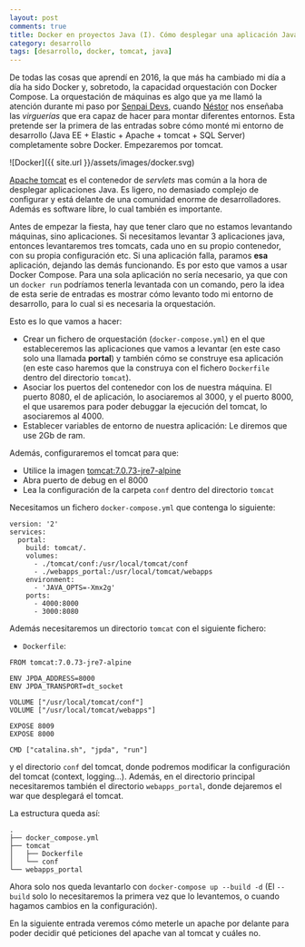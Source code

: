 ```yaml
---
layout: post
comments: true
title: Docker en proyectos Java (I). Cómo desplegar una aplicación Java en tomcat usando Docker
category: desarrollo
tags: [desarrollo, docker, tomcat, java]
---
```


De todas las cosas que aprendí en 2016, la que más ha cambiado mi día a día ha sido Docker y, sobretodo, la capacidad orquestación con Docker Compose. La orquestación de máquinas es algo que ya me llamó la atención durante mi paso por [Senpai Devs](http://senpaidevs.com), cuando [Néstor](http://nestorsalceda.com) nos enseñaba las _virguerías_ que era capaz de hacer para montar diferentes entornos. Esta pretende ser la primera de las entradas sobre cómo monté mi entorno de desarrollo (Java EE + Elastic + Apache + tomcat + SQL Server) completamente sobre Docker. Empezaremos por tomcat.

![Docker]({{ site.url }}/assets/images/docker.svg)

[Apache tomcat](http://tomcat.apache.org) es el contenedor de _servlets_ mas común a la hora de desplegar aplicaciones Java. Es ligero, no demasiado complejo de configurar y está delante de una comunidad enorme de desarrolladores. Además es software libre, lo cual también es importante.

Antes de empezar la fiesta, hay que tener claro que no estamos levantando máquinas, sino aplicaciones. Si necesitamos levantar 3 aplicaciones java, entonces levantaremos tres tomcats, cada uno en su propio contenedor, con su propia configuración etc. Si una aplicación falla, paramos __esa__ aplicación, dejando las demás funcionando. Es por esto que vamos a usar Docker Compose. Para una sola aplicación no sería necesario, ya que con un `docker run` podríamos tenerla levantada con un comando, pero la idea de esta serie de entradas es mostrar cómo levanto todo mi entorno de desarrollo, para lo cual si es necesaria la orquestación.

Esto es lo que vamos a hacer:

- Crear un fichero de orquestación (`docker-compose.yml`) en el que estableceremos las aplicaciones que vamos a levantar (en este caso solo una llamada **portal**) y también cómo se construye esa aplicación (en este caso haremos que la construya con el fichero `Dockerfile` dentro del directorio `tomcat`).
- Asociar los puertos del contenedor con los de nuestra máquina. El puerto 8080, el de aplicación, lo asociaremos al 3000, y el puerto 8000, el que usaremos para poder debuggar la ejecución del tomcat, lo asociaremos al 4000.
- Establecer variables de entorno de nuestra aplicación: Le diremos que use 2Gb de ram.

Además, configuraremos el tomcat para que:

- Utilice la imagen [tomcat:7.0.73-jre7-alpine](https://github.com/docker-library/tomcat/blob/1651e929e7d4c9785b602cb93cdd2503573c3834/7/jre7-alpine/Dockerfile)
- Abra puerto de debug en el 8000
- Lea la configuración de la carpeta `conf` dentro del directorio `tomcat`

Necesitamos un fichero `docker-compose.yml` que contenga lo siguiente:

```
version: '2'
services:
  portal:
    build: tomcat/.
    volumes:
      - ./tomcat/conf:/usr/local/tomcat/conf
      - ./webapps_portal:/usr/local/tomcat/webapps
    environment:
      - 'JAVA_OPTS=-Xmx2g'
    ports:
      - 4000:8000
      - 3000:8080
```

Además necesitaremos un directorio `tomcat` con el siguiente fichero:

- `Dockerfile`:

```
FROM tomcat:7.0.73-jre7-alpine

ENV JPDA_ADDRESS=8000
ENV JPDA_TRANSPORT=dt_socket

VOLUME ["/usr/local/tomcat/conf"]
VOLUME ["/usr/local/tomcat/webapps"]

EXPOSE 8009
EXPOSE 8000

CMD ["catalina.sh", "jpda", "run"]
```

y el directorio `conf` del tomcat, donde podremos modificar la configuración del tomcat (context, logging...). Además, en el directorio principal necesitaremos también el directorio `webapps_portal`, donde dejaremos el war que desplegará el tomcat.

La estructura queda así:

```
.
├── docker_compose.yml
├── tomcat
│   ├── Dockerfile
│   └── conf
└── webapps_portal
```

Ahora solo nos queda levantarlo con `docker-compose up --build -d` (El `--build` solo lo necesitaremos la primera vez que lo levantemos, o cuando hagamos cambios en la configuración).

En la siguiente entrada veremos cómo meterle un apache por delante para poder decidir qué peticiones del apache van al tomcat y cuáles no.
